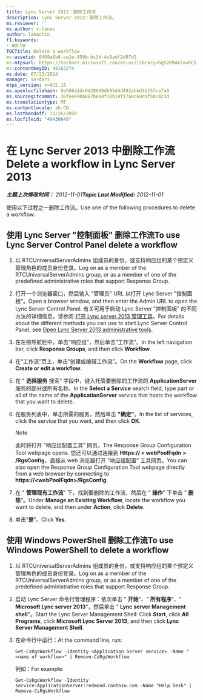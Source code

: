 ```yaml
---
title: Lync Server 2013：删除工作流
description: Lync Server 2013：删除工作流。
ms.reviewer: ''
ms.author: v-lanac
author: lanachin
f1.keywords:
- NOCSH
TOCTitle: Delete a workflow
ms:assetid: 0469a6b8-ce1e-459b-bc3d-4c8adf2d97d5
ms:mtpsurl: https://technet.microsoft.com/en-us/library/Gg520944(v=OCS.15)
ms:contentKeyID: 48183274
ms.date: 07/23/2014
manager: serdars
mtps_version: v=OCS.15
ms.openlocfilehash: 9a588a1dc0428660db95d4d492abbd1b157ca7a0
ms.sourcegitcommit: 36fee89bb887bea4f18b19f17a8c69daf5bc423d
ms.translationtype: MT
ms.contentlocale: zh-CN
ms.lasthandoff: 11/26/2020
ms.locfileid: "49430649"
---
```

# <a name="delete-a-workflow-in-lync-server-2013"></a><span data-ttu-id="7d71f-103">在 Lync Server 2013 中删除工作流</span><span class="sxs-lookup"><span data-stu-id="7d71f-103">Delete a workflow in Lync Server 2013</span></span>

<div data-xmlns="http://www.w3.org/1999/xhtml">

<div class="topic" data-xmlns="http://www.w3.org/1999/xhtml" data-msxsl="urn:schemas-microsoft-com:xslt" data-cs="https://msdn.microsoft.com/">

<div data-asp="https://msdn2.microsoft.com/asp">



</div>

<div id="mainSection">

<div id="mainBody"><span data-ttu-id="7d71f-104">

<span> </span></span><span class="sxs-lookup"><span data-stu-id="7d71f-104">

<span> </span></span></span>

<span data-ttu-id="7d71f-105">_**主题上次修改时间：** 2012-11-01_</span><span class="sxs-lookup"><span data-stu-id="7d71f-105">_**Topic Last Modified:** 2012-11-01_</span></span>

<span data-ttu-id="7d71f-106">使用以下过程之一删除工作流。</span><span class="sxs-lookup"><span data-stu-id="7d71f-106">Use one of the following procedures to delete a workflow.</span></span>

<div>

## <a name="to-use-lync-server-control-panel-delete-a-workflow"></a><span data-ttu-id="7d71f-107">使用 Lync Server "控制面板" 删除工作流</span><span class="sxs-lookup"><span data-stu-id="7d71f-107">To use Lync Server Control Panel delete a workflow</span></span>

1.  <span data-ttu-id="7d71f-108">以 RTCUniversalServerAdmins 组成员的身份，或支持响应组的某个预定义管理角色的成员身份登录。</span><span class="sxs-lookup"><span data-stu-id="7d71f-108">Log on as a member of the RTCUniversalServerAdmins group, or as a member of one of the predefined administrative roles that support Response Group.</span></span>

2.  <span data-ttu-id="7d71f-109">打开一个浏览器窗口，然后输入 "管理员" URL 以打开 Lync Server "控制面板"。</span><span class="sxs-lookup"><span data-stu-id="7d71f-109">Open a browser window, and then enter the Admin URL to open the Lync Server Control Panel.</span></span> <span data-ttu-id="7d71f-110">有关可用于启动 Lync Server "控制面板" 的不同方法的详细信息，请参阅 [打开 Lync server 2013 管理工具](lync-server-2013-open-lync-server-administrative-tools.md)。</span><span class="sxs-lookup"><span data-stu-id="7d71f-110">For details about the different methods you can use to start Lync Server Control Panel, see [Open Lync Server 2013 administrative tools](lync-server-2013-open-lync-server-administrative-tools.md).</span></span>

3.  <span data-ttu-id="7d71f-111">在左侧导航栏中，单击“响应组”，然后单击“工作流”。</span><span class="sxs-lookup"><span data-stu-id="7d71f-111">In the left navigation bar, click **Response Groups**, and then click **Workflow**.</span></span>

4.  <span data-ttu-id="7d71f-112">在“工作流”页上，单击“创建或编辑工作流”。</span><span class="sxs-lookup"><span data-stu-id="7d71f-112">On the **Workflow** page, click **Create or edit a workflow**.</span></span>

5.  <span data-ttu-id="7d71f-113">在 " **选择服务** 搜索" 字段中，键入托管要删除的工作流的 **ApplicationServer** 服务的部分或所有名称。</span><span class="sxs-lookup"><span data-stu-id="7d71f-113">In the **Select a Service** search field, type part or all of the name of the **ApplicationServer** service that hosts the workflow that you want to delete.</span></span>

6.  <span data-ttu-id="7d71f-114">在服务列表中，单击所需的服务，然后单击 **"确定"**。</span><span class="sxs-lookup"><span data-stu-id="7d71f-114">In the list of services, click the service that you want, and then click **OK**.</span></span>
    
    <div>
    

    > [!NOTE]  
    > <span data-ttu-id="7d71f-115">此时将打开 "响应组配置工具" 网页。</span><span class="sxs-lookup"><span data-stu-id="7d71f-115">The Response Group Configuration Tool webpage opens.</span></span> <span data-ttu-id="7d71f-116">您还可以通过连接到 <STRONG>Https:// &lt; webPoolFqdn &gt; /RgsConfig</STRONG>，直接从 web 浏览器打开 "响应组配置" 工具网页。</span><span class="sxs-lookup"><span data-stu-id="7d71f-116">You can also open the Response Group Configuration Tool webpage directly from a web browser by connecting to <STRONG>https://&lt;webPoolFqdn&gt;/RgsConfig</STRONG>.</span></span>

    
    </div>

7.  <span data-ttu-id="7d71f-117">在 " **管理现有工作流**" 下，找到要删除的工作流，然后在 " **操作**" 下单击 " **删除**"。</span><span class="sxs-lookup"><span data-stu-id="7d71f-117">Under **Manage an Existing Workflow**, locate the workflow you want to delete, and then under **Action**, click **Delete**.</span></span>

8.  <span data-ttu-id="7d71f-118">单击“**是**”。</span><span class="sxs-lookup"><span data-stu-id="7d71f-118">Click **Yes**.</span></span>

</div>

<div>

## <a name="to-use-windows-powershell-to-delete-a-workflow"></a><span data-ttu-id="7d71f-119">使用 Windows PowerShell 删除工作流</span><span class="sxs-lookup"><span data-stu-id="7d71f-119">To use Windows PowerShell to delete a workflow</span></span>

1.  <span data-ttu-id="7d71f-120">以 RTCUniversalServerAdmins 组成员的身份，或支持响应组的某个预定义管理角色的成员身份登录。</span><span class="sxs-lookup"><span data-stu-id="7d71f-120">Log on as a member of the RTCUniversalServerAdmins group, or as a member of one of the predefined administrative roles that support Response Group.</span></span>

2.  <span data-ttu-id="7d71f-121">启动 Lync Server 命令行管理程序：依次单击 " **开始**"、" **所有程序**"、" **Microsoft Lync server 2013**"，然后单击 " **Lync server Management shell**"。</span><span class="sxs-lookup"><span data-stu-id="7d71f-121">Start the Lync Server Management Shell: Click **Start**, click **All Programs**, click **Microsoft Lync Server 2013**, and then click **Lync Server Management Shell**.</span></span>

3.  <span data-ttu-id="7d71f-122">在命令行中运行：</span><span class="sxs-lookup"><span data-stu-id="7d71f-122">At the command line, run:</span></span>
    
        Get-CsRgsWorkflow -Identity <Application Server service> -Name "<name of workflow>" | Remove-CsRgsWorkflow
    
    <span data-ttu-id="7d71f-123">例如：</span><span class="sxs-lookup"><span data-stu-id="7d71f-123">For example:</span></span>
    
        Get-CsRgsWorkflow -Identity service:ApplicationServer:redmond.contoso.com -Name "Help Desk" | Remove-CsRgsWorkflow

<span data-ttu-id="7d71f-124"></div>

</div>

<span> </span>

</div>

</div>

</span><span class="sxs-lookup"><span data-stu-id="7d71f-124"></div>

</div>

<span> </span>

</div>

</div>

</span></span></div>


